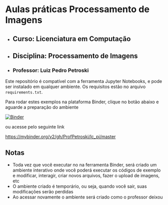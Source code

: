 # Aulas práticas Processamento de Imagens
- ## Curso: Licenciatura em Computação
- ## Disciplina: Processamento de Imagens
- ### Professor: Luiz Pedro Petroski

Este repositório é compatível com a ferramenta Jupyter Notebooks, e pode ser instalado em qualquer ambiente. Os requisitos estão no arquivo `requirements.txt`.

Para rodar estes exemplos na plataforma Binder, clique no botão abaixo e aguarde a preparação do ambiente

[![Binder](https://mybinder.org/badge_logo.svg)](https://mybinder.org/v2/gh/ProfPetroski/lc_pi/master)

ou acesse pelo seguinte link

https://mybinder.org/v2/gh/ProfPetroski/lc_pi/master


## Notas
- Toda vez que você executar no na ferramenta Binder, será criado um ambiente interativo onde você poderá executar os códigos de exemplo e modificar, interagir, criar novos arquivos, fazer o upload de imagens, etc
- O ambiente criado é temporário, ou seja, quando você sair, suas modificações serão perdidas
- Ao acessar novamente o ambiente será criado como o professor deixou
